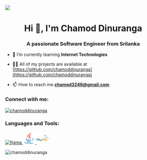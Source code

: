 <img src="https://learnwithshikha.com/wp-content/uploads/2021/01/web-deve.png">
<h1 align="center">Hi 👋, I'm Chamod Dinuranga</h1>
<h3 align="center">A passionate Software Engineer from Srilanka</h3>

- 🌱 I’m currently learning **Internet Technologies**

- 👨‍💻 All of my projects are available at [https://github.com/chamoddinuranga](https://github.com/chamoddinuranga)

- 📫 How to reach me **chamod3246@gmail.com**

<h3 align="left">Connect with me:</h3>
<p align="left">
<a href="https://fb.com/chamoddinuranga" target="blank"><img align="center" src="https://raw.githubusercontent.com/rahuldkjain/github-profile-readme-generator/master/src/images/icons/Social/facebook.svg" alt="chamoddinuranga" height="30" width="40" /></a>
</p>

<h3 align="left">Languages and Tools:</h3>
<p align="left"> <a href="https://www.figma.com/" target="_blank" rel="noreferrer"> <img src="https://www.vectorlogo.zone/logos/figma/figma-icon.svg" alt="figma" width="40" height="40"/> </a> <a href="https://www.java.com" target="_blank" rel="noreferrer"> <img src="https://raw.githubusercontent.com/devicons/devicon/master/icons/java/java-original.svg" alt="java" width="40" height="40"/> </a> <a href="https://www.mysql.com/" target="_blank" rel="noreferrer"> <img src="https://raw.githubusercontent.com/devicons/devicon/master/icons/mysql/mysql-original-wordmark.svg" alt="mysql" width="40" height="40"/> </a> </p>

<p><img align="center" src="https://github-readme-stats.vercel.app/api/top-langs?username=chamoddinuranga&show_icons=true&locale=en&layout=compact" alt="chamoddinuranga" /></p>

